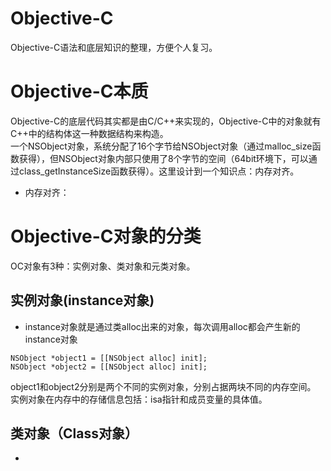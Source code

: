 # Objective-C
Objective-C语法和底层知识的整理，方便个人复习。
# Objective-C本质
Objective-C的底层代码其实都是由C/C++来实现的，Objective-C中的对象就有C++中的结构体这一种数据结构来构造。<br>一个NSObject对象，系统分配了16个字节给NSObject对象（通过malloc_size函数获得），但NSObject对象内部只使用了8个字节的空间（64bit环境下，可以通过class_getInstanceSize函数获得）。这里设计到一个知识点：内存对齐。<br> 
* 内存对齐：
# Objective-C对象的分类
OC对象有3种：实例对象、类对象和元类对象。
## 实例对象(instance对象)
* instance对象就是通过类alloc出来的对象，每次调用alloc都会产生新的instance对象<br>
```
NSObject *object1 = [[NSObject alloc] init];
NSObject *object2 = [[NSObject alloc] init];
```
object1和object2分别是两个不同的实例对象，分别占据两块不同的内存空间。<br>实例对象在内存中的存储信息包括：isa指针和成员变量的具体值。
## 类对象（Class对象）
* 
